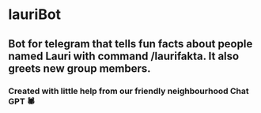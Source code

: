 # lauriBot

## Bot for telegram that tells fun facts about people named Lauri with command /laurifakta.  It also greets new group members.  
  
### Created with little help from our friendly neighbourhood Chat GPT 🕷️
